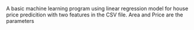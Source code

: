 A basic machine learning program using linear regression model for house price predicition with two features in the CSV file. Area and Price are the parameters 
